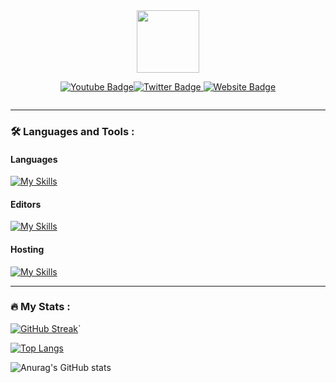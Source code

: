 <div id="header" align="center">
  <img src="https://i.imgur.com/F6YFd7J.png" width="100"/>
<p><a href="https://youtube.com/@zilxen?sub_confirmation=1"><img src="https://img.shields.io/badge/YouTube-red?style=for-the-badge&amp;logo=youtube&amp;logoColor=white" alt="Youtube Badge"></a><a href="https://twitter.com/zilxen"><img src="https://img.shields.io/badge/Twitter-blue?style=for-the-badge&amp;logo=twitter&amp;logoColor=white" alt="Twitter Badge"> </a><a href="https://twitter.com/zilxen"><img src="https://img.shields.io/badge/Zilxen.eu(v. 0.4.5)-black?style=for-the-badge&amp;logo=&amp;logoColor=white" alt="Website Badge"></a></p>
<p><img src="https://komarev.com/ghpvc/?username=zilxen" alt=""></p>

</div>

---
### :hammer_and_wrench: Languages and Tools :
#### Languages
[![My Skills](https://skillicons.dev/icons?i=html,css,js,cs)](https://skillicons.dev)
#### Editors
[![My Skills](https://skillicons.dev/icons?i=vscode,visualstudio)](https://skillicons.dev)
#### Hosting
[![My Skills](https://skillicons.dev/icons?i=github)](https://skillicons.dev)

---

### :fire: My Stats :

[![GitHub Streak](http://github-readme-streak-stats.herokuapp.com?user=zilxen&theme=tokyonight-duo&hide_border=true&border_radius=0&date_format=M%20j%5B%2C%20Y%5D)](https://git.io/streak-stats)`


[![Top Langs](https://github-readme-stats.vercel.app/api/top-langs/?username=zilxen)](https://github.com/zilxen/github-readme-stats) 

![Anurag's GitHub stats](https://github-readme-stats.vercel.app/api?username=zilxen&hide=contribs,prs)
